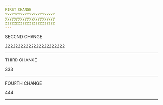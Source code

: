 ```yaml
---
FIRST CHANGE
xxxxxxxxxxxxxxxxxxxxxxx
yyyyyyyyyyyyyyyyyyyyyyy
zzzzzzzzzzzzzzzzzzzzzzz
---
```


SECOND CHANGE

22222222222222222222222

---

THIRD CHANGE

333

---

FOURTH CHANGE

444

---

